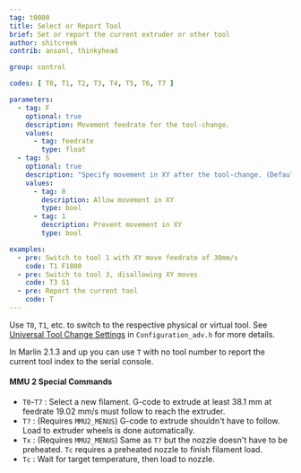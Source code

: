 ```yaml
---
tag: t0000
title: Select or Report Tool
brief: Set or report the current extruder or other tool
author: shitcreek
contrib: ansonl, thinkyhead

group: control

codes: [ T0, T1, T2, T3, T4, T5, T6, T7 ]

parameters:
  - tag: F
    optional: true
    description: Movement feedrate for the tool-change.
    values:
      - tag: feedrate
        type: float
  - tag: S
    optional: true
    description: "Specify movement in XY after the tool-change. (Default: allow)"
    values:
      - tag: 0
        description: Allow movement in XY
        type: bool
      - tag: 1
        description: Prevent movement in XY
        type: bool

examples:
  - pre: Switch to tool 1 with XY move feedrate of 30mm/s
    code: T1 F1800
  - pre: Switch to tool 3, disallowing XY moves
    code: T3 S1
  - pre: Report the current tool
    code: T
---
```

Use `T0`, `T1`, etc. to switch to the respective physical or virtual tool. See [Universal Tool Change Settings](/docs/configuration/configuration.html#universal-tool-change-settings) in `Configuration_adv.h` for more details.

In Marlin 2.1.3 and up you can use `T` with no tool number to report the current tool index to the serial console.

#### MMU 2 Special Commands
- `T0`-`T7` : Select a new filament. G-code to extrude at least 38.1 mm at feedrate 19.02 mm/s must follow to reach the extruder.
- `T?` : (Requires `MMU2_MENUS`) G-code to extrude shouldn't have to follow. Load to extruder wheels is done automatically.
- `Tx` : (Requires `MMU2_MENUS`) Same as `T?` but the nozzle doesn't have to be preheated. `Tc` requires a preheated nozzle to finish filament load.
- `Tc` : Wait for target temperature, then load to nozzle.
